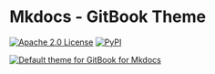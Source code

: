 # Mkdocs - GitBook Theme

[![Apache 2.0 License][apache-badge]](LICENSE)
[![PyPI][pypi-badge]][pypi-ref]

[apache-badge]: http://img.shields.io/badge/license-apache-blue.svg?style=flat-square
[pypi-badge]: https://img.shields.io/pypi/v/mkdocs-gitbook-theme.svg?style=flat-square
[pypi-ref]: https://pypi.python.org/pypi/mkdocs-gitbook-theme

<a href="https://gitlab.com/lramage/mkdocs-gitbook-theme"><img src="img/screenshot.png" alt="Default theme for GitBook for Mkdocs"></a>
